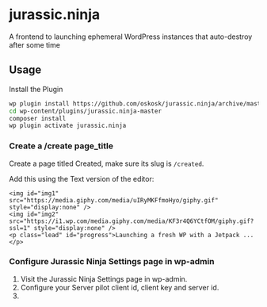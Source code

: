 # jurassic.ninja
A frontend to launching ephemeral WordPress instances that auto-destroy after some time

## Usage

Install the Plugin

```sh
wp plugin install https://github.com/oskosk/jurassic.ninja/archive/master.zip
cd wp-content/plugins/jurassic.ninja-master
composer install
wp plugin activate jurassic.ninja
```

### Create a /create page_title

Create a page titled Created, make sure its slug is `/created`.

Add this using the Text version of the editor:

```
<img id="img1" src="https://media.giphy.com/media/uIRyMKFfmoHyo/giphy.gif" style="display:none" />
<img id="img2" src="https://i1.wp.com/media.giphy.com/media/KF3r4Q6YCtfOM/giphy.gif?ssl=1" style="display:none" />
<p class="lead" id="progress">Launching a fresh WP with a Jetpack ...</p>
```

### Configure Jurassic Ninja Settings page in wp-admin

1. Visit the Jurassic Ninja Settings page in wp-admin.
2. Configure your Server pilot client id, client key and server id.
3.